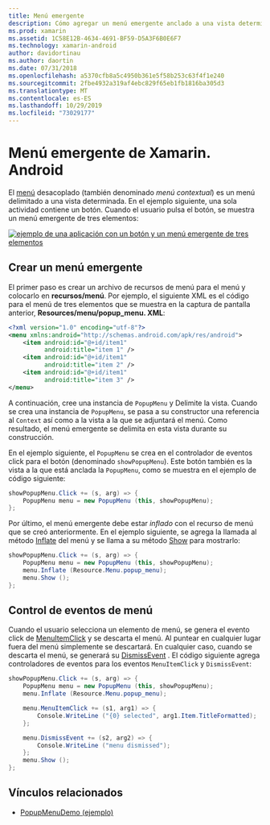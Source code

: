 ```yaml
---
title: Menú emergente
description: Cómo agregar un menú emergente anclado a una vista determinada.
ms.prod: xamarin
ms.assetid: 1C58E12B-4634-4691-BF59-D5A3F6B0E6F7
ms.technology: xamarin-android
author: davidortinau
ms.author: daortin
ms.date: 07/31/2018
ms.openlocfilehash: a5370cfb8a5c4950b361e5f58b253c63f4f1e240
ms.sourcegitcommit: 2fbe4932a319af4ebc829f65eb1fb1816ba305d3
ms.translationtype: MT
ms.contentlocale: es-ES
ms.lasthandoff: 10/29/2019
ms.locfileid: "73029177"
---
```

# <a name="xamarinandroid-popup-menu"></a>Menú emergente de Xamarin. Android

El [menú](xref:Android.Widget.PopupMenu) desacoplado (también denominado _menú contextual_) es un menú delimitado a una vista determinada. En el ejemplo siguiente, una sola actividad contiene un botón. Cuando el usuario pulsa el botón, se muestra un menú emergente de tres elementos:

[![ejemplo de una aplicación con un botón y un menú emergente de tres elementos](popup-menu-images/01-app-example-sml.png)](popup-menu-images/01-app-example.png#lightbox)

## <a name="creating-a-popup-menu"></a>Crear un menú emergente

El primer paso es crear un archivo de recursos de menú para el menú y colocarlo en **recursos/menú**. Por ejemplo, el siguiente XML es el código para el menú de tres elementos que se muestra en la captura de pantalla anterior, **Resources/menu/popup_menu. XML**:

```xml
<?xml version="1.0" encoding="utf-8"?>
<menu xmlns:android="http://schemas.android.com/apk/res/android">
    <item android:id="@+id/item1"
          android:title="item 1" />
    <item android:id="@+id/item1"
          android:title="item 2" />
    <item android:id="@+id/item1"
          android:title="item 3" />
</menu>
```

A continuación, cree una instancia de `PopupMenu` y Delimite la vista. Cuando se crea una instancia de `PopupMenu`, se pasa a su constructor una referencia al `Context` así como a la vista a la que se adjuntará el menú. Como resultado, el menú emergente se delimita en esta vista durante su construcción.

En el ejemplo siguiente, el `PopupMenu` se crea en el controlador de eventos click para el botón (denominado `showPopupMenu`). Este botón también es la vista a la que está anclada la `PopupMenu`, como se muestra en el ejemplo de código siguiente:

```csharp
showPopupMenu.Click += (s, arg) => {
    PopupMenu menu = new PopupMenu (this, showPopupMenu);
};
```

Por último, el menú emergente debe estar *inflado* con el recurso de menú que se creó anteriormente. En el ejemplo siguiente, se agrega la llamada al método [Inflate](xref:Android.Views.LayoutInflater.Inflate*) del menú y se llama a su método [Show](xref:Android.Widget.PopupMenu.Show) para mostrarlo:

```csharp
showPopupMenu.Click += (s, arg) => {
    PopupMenu menu = new PopupMenu (this, showPopupMenu);
    menu.Inflate (Resource.Menu.popup_menu);
    menu.Show ();
};
```

## <a name="handling-menu-events"></a>Control de eventos de menú

Cuando el usuario selecciona un elemento de menú, se genera el evento click de [MenuItemClick](xref:Android.Widget.PopupMenu.MenuItemClick) y se descarta el menú. Al puntear en cualquier lugar fuera del menú simplemente se descartará. En cualquier caso, cuando se descarta el menú, se generará su [DismissEvent](xref:Android.Widget.PopupMenu.Dismiss) . El código siguiente agrega controladores de eventos para los eventos `MenuItemClick` y `DismissEvent`:

```csharp
showPopupMenu.Click += (s, arg) => {
    PopupMenu menu = new PopupMenu (this, showPopupMenu);
    menu.Inflate (Resource.Menu.popup_menu);

    menu.MenuItemClick += (s1, arg1) => {
        Console.WriteLine ("{0} selected", arg1.Item.TitleFormatted);
    };

    menu.DismissEvent += (s2, arg2) => {
        Console.WriteLine ("menu dismissed");
    };
    menu.Show ();
};
```

## <a name="related-links"></a>Vínculos relacionados

- [PopupMenuDemo (ejemplo)](https://docs.microsoft.com/samples/xamarin/monodroid-samples/popupmenudemo)
